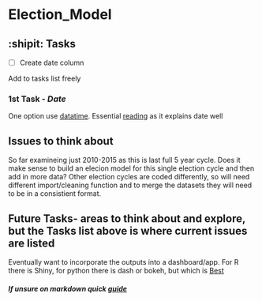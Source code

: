 # Election_Model

## :shipit: Tasks

- [ ] Create date column

Add to tasks list freely

### 1st Task - *Date*
One option use [datatime](https://docs.python.org/2/library/datetime.html). 
Essential [reading](https://www.datacamp.com/community/tutorials/converting-strings-datetime-objects) as it explains date well

## Issues to think about

So far examineing just 2010-2015 as this is last full 5 year cycle. Does it make sense to build an elecion model for this single election 
cycle and then add in more data? Other election cycles are coded differently, so will need different import/cleaning function and to merge
the datasets they will need to be in a consistient format.

## Future Tasks- areas to think about and explore, but the Tasks list above is where current issues are listed

Eventually want to incorporate the outputs into a dashboard/app. For R there is Shiny, for python there is dash or bokeh, but which is 
[Best](https://blog.sicara.com/bokeh-dash-best-dashboard-framework-python-shiny-alternative-c5b576375f7f)

##### If unsure on markdown quick [*guide*](https://guides.github.com/features/mastering-markdown/)

